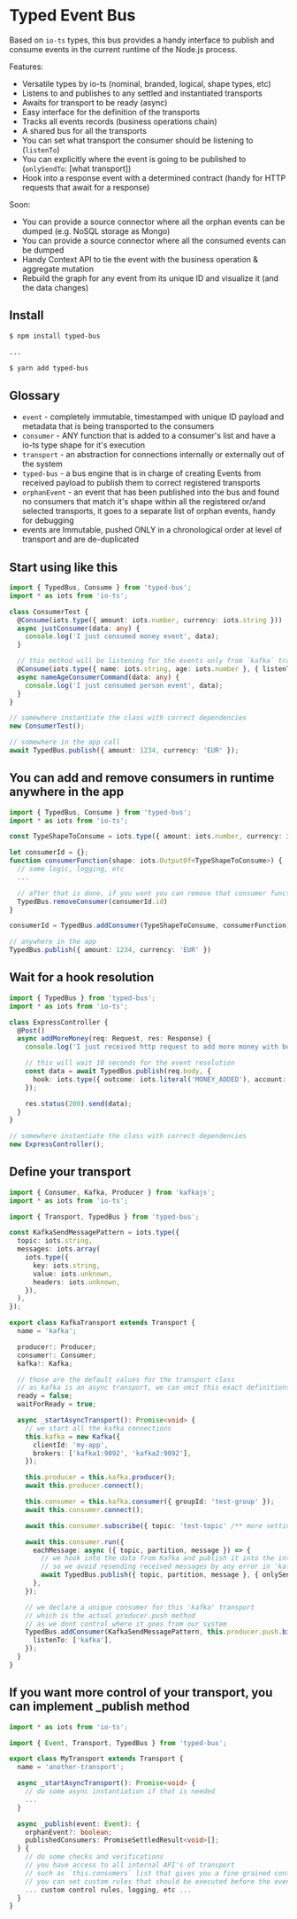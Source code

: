 # Typed Event Bus

Based on `io-ts` types, this bus provides a handy interface to publish and consume events in the current runtime of the Node.js process.

Features:

- Versatile types by io-ts (nominal, branded, logical, shape types, etc)
- Listens to and publishes to any settled and instantiated transports
- Awaits for transport to be ready (async)
- Easy interface for the definition of the transports
- Tracks all events records (business operations chain)
- A shared bus for all the transports
- You can set what transport the consumer should be listening to (`listenTo`)
- You can explicitly where the event is going to be published to (`onlySendTo`: [what transport])
- Hook into a response event with a determined contract (handy for HTTP requests that await for a response)

Soon:

- You can provide a source connector where all the orphan events can be dumped (e.g. NoSQL storage as Mongo)
- You can provide a source connector where all the consumed events can be dumped
- Handy Context API to tie the event with the business operation & aggregate mutation
- Rebuild the graph for any event from its unique ID and visualize it (and the data changes)

## Install

```bash
$ npm install typed-bus

...

$ yarn add typed-bus
```

## Glossary

- `event` - completely immutable, timestamped with unique ID payload and metadata that is being transported to the consumers
- `consumer` - ANY function that is added to a consumer's list and have a io-ts type shape for it's execution
- `transport` - an abstraction for connections internally or externally out of the system
- `typed-bus` - a bus engine that is in charge of creating Events from received payload to publish them to correct registered transports
- `orphanEvent` - an event that has been published into the bus and found no consumers that match it's shape within all the registered or/and selected transports, it goes to a separate list of orphan events, handy for debugging
- events are Immutable, pushed ONLY in a chronological order at level of transport and are de-duplicated

## Start using like this

```ts
import { TypedBus, Consume } from 'typed-bus';
import * as iots from 'io-ts';

class ConsumerTest {
  @Consume(iots.type({ amount: iots.number, currency: iots.string }))
  async justConsumer(data: any) {
    console.log('I just consumed money event', data);
  }

  // this method will be listening for the events only from `kafka` transport
  @Consume(iots.type({ name: iots.string, age: iots.number }, { listenTo: ['kafka'] }))
  async nameAgeConsumerCommand(data: any) {
    console.log('I just consumed person event', data);
  }
}

// somewhere instantiate the class with correct dependencies
new ConsumerTest();

// somewhere in the app call
await TypedBus.publish({ amount: 1234, currency: 'EUR' });
```

## You can add and remove consumers in runtime anywhere in the app

```ts
import { TypedBus, Consume } from 'typed-bus';
import * as iots from 'io-ts';

const TypeShapeToConsume = iots.type({ amount: iots.number, currency: iots.string });

let consumerId = {};
function consumerFunction(shape: iots.OutputOf<TypeShapeToConsume>) {
  // some logic, logging, etc
  ...

  // after that is done, if you want you can remove that consumer function
  TypedBus.removeConsumer(consumerId.id)
}

consumerId = TypedBus.addConsumer(TypeShapeToConsume, consumerFunction);

// anywhere in the app
TypedBus.publish({ amount: 1234, currency: 'EUR' })
```

## Wait for a hook resolution

```ts
import { TypedBus } from 'typed-bus';
import * as iots from 'io-ts';

class ExpressController {
  @Post()
  async addMoreMoney(req: Request, res: Response) {
    console.log('I just received http request to add more money with body', req.body);

    // this will wait 10 seconds for the event resolution
    const data = await TypedBus.publish(req.body, {
      hook: iots.type({ outcome: iots.literal('MONEY_ADDED'), account: iots.string }),
    });

    res.status(200).send(data);
  }
}

// somewhere instantiate the class with correct dependencies
new ExpressController();
```

## Define your transport

```ts
import { Consumer, Kafka, Producer } from 'kafkajs';
import * as iots from 'io-ts';

import { Transport, TypedBus } from 'typed-bus';

const KafkaSendMessagePattern = iots.type({
  topic: iots.string,
  messages: iots.array(
    iots.type({
      key: iots.string,
      value: iots.unknown,
      headers: iots.unknown,
    }),
  ),
});

export class KafkaTransport extends Transport {
  name = 'kafka';

  producer!: Producer;
  consumer!: Consumer;
  kafka!: Kafka;

  // those are the default values for the transport class
  // as kafka is an async transport, we can omit this exact definitions
  ready = false;
  waitForReady = true;

  async _startAsyncTransport(): Promise<void> {
    // we start all the kafka connections
    this.kafka = new Kafka({
      clientId: 'my-app',
      brokers: ['kafka1:9092', 'kafka2:9092'],
    });

    this.producer = this.kafka.producer();
    await this.producer.connect();

    this.consumer = this.kafka.consumer({ groupId: 'test-group' });
    await this.consumer.connect();

    await this.consumer.subscribe({ topic: 'test-topic' /** more settings from kafkajs */ });

    await this.consumer.run({
      eachMessage: async ({ topic, partition, message }) => {
        // we hook into the data from Kafka and publish it into the internal bus
        // so we avoid resending received messages by any error in 'kafka' transport lane
        await TypedBus.publish({ topic, partition, message }, { onlySendTo: ['internal'] });
      },
    });

    // we declare a unique consumer for this 'kafka' transport
    // which is the actual producer.push method
    // as we dont control where it goes from our system
    TypedBus.addConsumer(KafkaSendMessagePattern, this.producer.push.bind(this.producer), {
      listenTo: ['kafka'],
    });
  }
}
```

## If you want more control of your transport, you can implement \_publish method

```ts
import * as iots from 'io-ts';

import { Event, Transport, TypedBus } from 'typed-bus';

export class MyTransport extends Transport {
  name = 'another-transport';

  async _startAsyncTransport(): Promise<void> {
    // do some async instantiation if that is needed
    ...
  }

  async _publish(event: Event): {
    orphanEvent?: boolean;
    publishedConsumers: PromiseSettledResult<void>[];
  } {
    // do some checks and verifications
    // you have access to all internal API's of transport
    // such as `this.consumers` list that gives you a fine grained control
    // you can set custom rules that should be executed before the event is sent to the consumers
    ... custom control rules, logging, etc ...
  }
}
```
